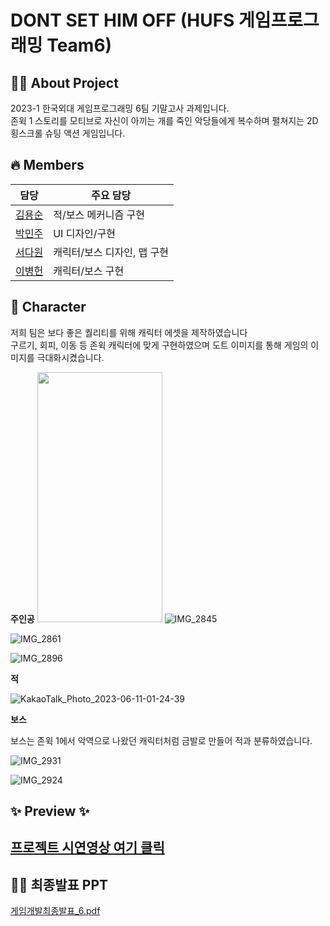 # DONT SET HIM OFF (HUFS 게임프로그래밍 Team6)

## 👩‍💻 About Project  

2023-1 한국외대 게임프로그래밍 6팀 기말고사 과제입니다.  
존윅 1 스토리를 모티브로 자신이 아끼는 개를 죽인 악당들에게 복수하며 펼쳐지는 2D 횡스크롤 슈팅 액션 게임입니다.

## 🔥 Members  

| 담당                                  | 주요 담당                   |
| ------------------------------------- | --------------------------- |
| [김용순](https://github.com/s00ngle)  | 적/보스 메커니즘 구현       |
| [박민주](https://github.com/mingzooo) | UI 디자인/구현              |
| [서다원](https://github.com/Dawon00)  | 캐릭터/보스 디자인, 맵 구현 |
| [이병헌](https://github.com/brian521) | 캐릭터/보스 구현            |

## 👀 Character

저희 팀은 보다 좋은 퀄리티를 위해 캐릭터 에셋을 제작하였습니다  
구르기, 회피, 이동 등 존윅 캐릭터에 맞게 구현하였으며 도트 이미지를 통해 게임의 이미지를 극대화시켰습니다.  

**주인공**
<img src="(https://github.com/mingzooo/T01402201-Team-6/assets/62490238/e88a650e-5169-4f2a-9758-c9c81b7013f3)" width="200" height="400"/>
![IMG_2845](https://github.com/mingzooo/T01402201-Team-6/assets/62490238/e88a650e-5169-4f2a-9758-c9c81b7013f3)

![IMG_2861](https://github.com/mingzooo/T01402201-Team-6/assets/62490238/be9594e3-e397-4959-9645-9e4200f96528)

![IMG_2896](https://github.com/mingzooo/T01402201-Team-6/assets/62490238/34cfce50-b907-4bd0-9fdf-0db4d39c908a)



**적**

![KakaoTalk_Photo_2023-06-11-01-24-39](https://github.com/mingzooo/T01402201-Team-6/assets/62490238/5324876d-7476-4be6-be69-625ed7a764f1)



**보스**

보스는 존윅 1에서 악역으로 나왔던 캐릭터처럼 금발로 만들어 적과 분류하였습니다.  

![IMG_2931](https://github.com/mingzooo/T01402201-Team-6/assets/62490238/015888c9-3f38-4d5c-b5cd-55ff6de1f13e)

![IMG_2924](https://github.com/mingzooo/T01402201-Team-6/assets/62490238/6c2b36d0-73ba-4b91-b3de-7a3b923396a7)





## ✨ Preview ✨  

[프로젝트 시연영상 여기 클릭](https://drive.google.com/drive/folders/1RCajXjD27_6mU7akl5OmMoSlZnKPUfNC)  
---  





## 👩‍💻 최종발표 PPT

[게임개발최종발표_6.pdf](https://github.com/mingzooo/T01402201-Team-6/files/11717310/_6.pdf)



## 

